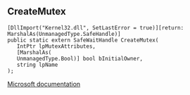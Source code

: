 ## CreateMutex

```
[DllImport("Kernel32.dll", SetLastError = true)][return: MarshalAs(UnmanagedType.SafeHandle)]
public static extern SafeWaitHandle CreateMutex(
   IntPtr lpMutexAttributes,
   [MarshalAs(
   UnmanagedType.Bool)] bool bInitialOwner,
   string lpName
);
```

[Microsoft documentation](https://docs.microsoft.com/en-us/windows/win32/api/synchapi/nf-synchapi-createmutexw)
